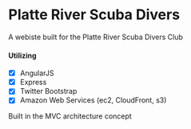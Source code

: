 # Platte River Scuba Divers #

A webiste built for the Platte River Scuba Divers Club

#### Utilizing ###

- [x] AngularJS
- [x] Express
- [x] Twitter Bootstrap
- [x] Amazon Web Services (ec2, CloudFront, s3)

Built in the MVC architecture concept
